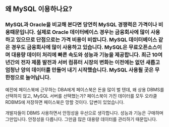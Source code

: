 ## 왜 MySQL 이용하나요?
<h3> MySQL과 Oracle을 비교해 본다면 당연히 MySQL 경쟁력은 가격이나 비용때문입니다.
실제로 Oracle 데이터베이스 경우는 금융회사에 많이 사용하고 있으므로 단점으로는 가격 비용이 비쌉니다. 
MySQL 데이터베이스 같은 경우도 금융회사에 많이 사용하고 있습니다. 
MySQL은 무료오픈소스이며 대용량 데이터 처리에 빠른 속도와 성능과 기능을 제공합니다. 
최근 10여 년간의 전자 제품 발전과 서버 컴퓨터 시장의 변화는 이전에는 없던 새롭고 엄청난 양의 데이터를 만들어 내기 시작했습니다. MySQL 사용될 곳은 무한정으로 늘어납니다.</h3>

예전에 페이스북에 근무하는 DBA에게 페이스북은 돈을 많이 벌 텐데, 왜 상용 DBMS를 선택하지 않고, MySQL 서버를 선택했는가? 
페이스북이 가진 데이터를 모두 오라클 RDBMS에 저장하면 페이스북은 망할 것이다. 답변이 있었습니다.

개발자들이 DBMS 사용하면서 안정성을 우선으로 생각합니다. 성능과 기능은 구매하며 그만입니다. 안정성을 다릅니다. 그만큼 많은 대용량 데이터를 관리하기 때문입니다.  
